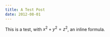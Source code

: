 ```yaml
---
title: A Test Post
date: 2012-08-01
---
```


This is a test, with $x^2 + y^2 = z^2$, an inline formula.
